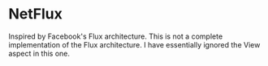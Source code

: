 # NetFlux
Inspired by Facebook's Flux architecture. This is not a complete implementation of the Flux architecture. I have essentially ignored the View aspect in this one.
